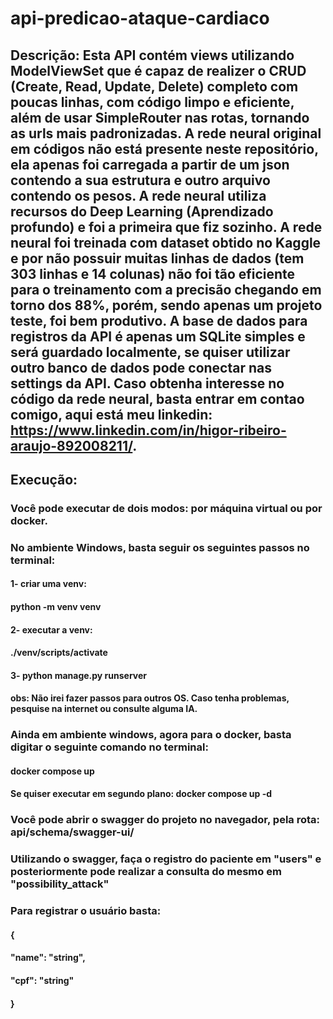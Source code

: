﻿# api-predicao-ataque-cardiaco

## Descrição: Esta API contém views utilizando ModelViewSet que é capaz de realizer o CRUD (Create, Read, Update, Delete) completo com poucas linhas, com código limpo e eficiente, além de usar SimpleRouter nas rotas, tornando as urls mais padronizadas. A rede neural original em códigos não está presente neste repositório, ela apenas foi carregada a partir de um json contendo a sua estrutura e outro arquivo contendo os pesos. A rede neural utiliza recursos do Deep Learning (Aprendizado profundo) e foi a primeira que fiz sozinho. A rede neural foi treinada com dataset obtido no Kaggle e por não possuir muitas linhas de dados (tem 303 linhas e 14 colunas) não foi tão eficiente para o treinamento com a precisão chegando em torno dos 88%, porém, sendo apenas um projeto teste, foi bem produtivo. A base de dados para registros da API é apenas um SQLite simples e será guardado localmente, se quiser utilizar outro banco de dados pode conectar nas settings da API. Caso obtenha interesse no código da rede neural, basta entrar em contao comigo, aqui está meu linkedin: https://www.linkedin.com/in/higor-ribeiro-araujo-892008211/.

## Execução:

### Você pode executar de dois modos: por máquina virtual ou por docker.
### No ambiente Windows, basta seguir os seguintes passos no terminal:
#### 1- criar uma venv:
#### python -m venv venv
#### 2- executar a venv:
#### ./venv/scripts/activate
#### 3- python manage.py runserver
#### obs: Não irei fazer passos para outros OS. Caso tenha problemas, pesquise na internet ou consulte alguma IA.
### Ainda em ambiente windows, agora para o docker, basta digitar o seguinte comando no terminal:
#### docker compose up
#### Se quiser executar em segundo plano: docker compose up -d

### Você pode abrir o swagger do projeto no navegador, pela rota: api/schema/swagger-ui/
### Utilizando o swagger, faça o registro do paciente em "users" e posteriormente pode realizar a consulta do mesmo em "possibility_attack"
### Para registrar o usuário basta:
#### {
####  "name": "string",
####  "cpf": "string"
#### }
